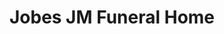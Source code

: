 ---
title: "Jobes JM Funeral Home"
url: /sydney-mines/jobes-jm-funeral-home/
shop: funeral directors
---